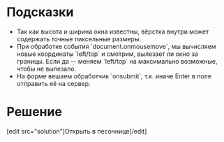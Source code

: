 # Подсказки

<ul>
<li>Так как высота и ширина окна известны, вёрстка внутри может содержать точные пиксельные размеры.</li>
<li>При обработке события `document.onmousemove`, мы вычисляем новые координаты `left/top` и смотрим, вылезает ли окно за границы. Если да -- меняем `left/top` на максимально возможные, чтобы не вылезало.</li>
<li>На форме вешаем обработчик `onsubmit`, т.к. иначе Enter в поле отправить её на сервер.</li>
</ul>

# Решение

[edit src="solution"]Открыть в песочнице[/edit]